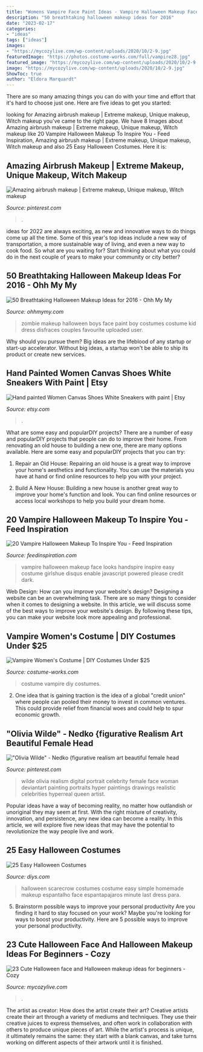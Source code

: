 ```yaml
---
title: "Womens Vampire Face Paint Ideas - Vampire Halloween Makeup Face Looks Handspire Inspire Easy Costume Girlshue Disqus Enable Javascript Powered Please Credit Dark"
description: "50 breathtaking halloween makeup ideas for 2016"
date: "2023-02-17"
categories:
- "ideas"
tags: ["ideas"]
images:
- "https://mycozylive.com/wp-content/uploads/2020/10/2-9.jpg"
featuredImage: "https://photos.costume-works.com/full/vampire28.jpg"
featured_image: "https://mycozylive.com/wp-content/uploads/2020/10/2-9.jpg"
image: "https://mycozylive.com/wp-content/uploads/2020/10/2-9.jpg"
ShowToc: true
author: "Eldora Marquardt"
---
```



There are so many amazing things you can do with your time and effort that it's hard to choose just one. Here are five ideas to get you started: 

	

		
looking for Amazing airbrush makeup | Extreme makeup, Unique makeup, Witch makeup you've came to the right page. We have 8 Images about Amazing airbrush makeup | Extreme makeup, Unique makeup, Witch makeup like 20 Vampire Halloween Makeup To Inspire You - Feed Inspiration, Amazing airbrush makeup | Extreme makeup, Unique makeup, Witch makeup and also 25 Easy Halloween Costumes. Here it is:
		
    
## Amazing Airbrush Makeup | Extreme Makeup, Unique Makeup, Witch Makeup

<img loading=lazy src="https://i.pinimg.com/736x/5f/60/6b/5f606bd758b5da7e5ab50ba13e77ddb9--halloween-costumes-halloween-ideas.jpg" onerror="this.onerror=null;this.src='https://tse4.mm.bing.net/th?id=OIP.oRul4KxbmjoTRBVp2CLB5gHaJ4&amp;pid=15.1';" alt="Amazing airbrush makeup | Extreme makeup, Unique makeup, Witch makeup">

_Source: pinterest.com_

>. 

	

ideas for 2022 are always exciting, as new and innovative ways to do things come up all the time. Some of this year's top ideas include a new way of transportation, a more sustainable way of living, and even a new way to cook food. So what are you waiting for? Start thinking about what you could do in the next couple of years to make your community or city better?

    
## 50 Breathtaking Halloween Makeup Ideas For 2016 - Ohh My My

<img loading=lazy src="http://ohhmymy.com/wp-content/uploads/2016/06/Halloween-Makeup-for-Boys.jpg" onerror="this.onerror=null;this.src='https://tse1.mm.bing.net/th?id=OIP.pANYVN-7Jq7F9LGFEM11kgHaLH&amp;pid=15.1';" alt="50 Breathtaking Halloween Makeup Ideas for 2016 - Ohh My My">

_Source: ohhmymy.com_

>zombie makeup halloween boys face paint boy costumes costume kid dress disfraces couples favourite uploaded user. 

	

Why should you pursue them?
Big ideas are the lifeblood of any startup or start-up accelerator. Without big ideas, a startup won't be able to ship its product or create new services.

    
## Hand Painted Women Canvas Shoes White Sneakers With Paint | Etsy

<img loading=lazy src="https://i.etsystatic.com/8607027/r/il/e3e59f/1557731145/il_794xN.1557731145_myd4.jpg" onerror="this.onerror=null;this.src='https://tse4.mm.bing.net/th?id=OIP.-GnEyMD_Z1TWNYVvHeOHaAHaLH&amp;pid=15.1';" alt="Hand painted Women Canvas Shoes White Sneakers with paint | Etsy">

_Source: etsy.com_

>. 

	

What are some easy and popularDIY projects?
There are a number of easy and popularDIY projects that people can do to improve their home. From renovating an old house to building a new one, there are many options available. Here are some easy and popularDIY projects that you can try:
1. Repair an Old House: Repairing an old house is a great way to improve your home's aesthetics and functionality. You can use the materials you have at hand or find online resources to help you with your project.

2. Build A New House: Building a new house is another great way to improve your home's function and look. You can find online resources or access local workshops to help you build your dream home.

    
## 20 Vampire Halloween Makeup To Inspire You - Feed Inspiration

<img loading=lazy src="http://feedinspiration.com/wp-content/uploads/2016/08/Vampire-Halloween-Face-Make-Up-Ideas.jpg" onerror="this.onerror=null;this.src='https://tse4.mm.bing.net/th?id=OIP.TqH71581tg22osDalVPbHQHaJ6&amp;pid=15.1';" alt="20 Vampire Halloween Makeup To Inspire You - Feed Inspiration">

_Source: feedinspiration.com_

>vampire halloween makeup face looks handspire inspire easy costume girlshue disqus enable javascript powered please credit dark. 

	

Web Design: How can you improve your website's design?
Designing a website can be an overwhelming task. There are so many things to consider when it comes to designing a website. In this article, we will discuss some of the best ways to improve your website's design. By following these tips, you can make your website look more appealing and professional.

    
## Vampire Women&#039;s Costume | DIY Costumes Under $25

<img loading=lazy src="https://photos.costume-works.com/full/vampire28.jpg" onerror="this.onerror=null;this.src='https://tse1.mm.bing.net/th?id=OIP.M81t8JoZM_IxXLBAh1iCEwHaKN&amp;pid=15.1';" alt="Vampire Women&#039;s Costume | DIY Costumes Under $25">

_Source: costume-works.com_

>costume vampire diy costumes. 

	

2. One idea that is gaining traction is the idea of a global "credit union" where people can pooled their money to invest in common ventures. This could provide relief from financial woes and could help to spur economic growth.

    
## &quot;Olivia Wilde&quot; - Nedko {figurative Realism Art Beautiful Female Head

<img loading=lazy src="https://i.pinimg.com/736x/81/5a/38/815a38bed6abb5a5488f5f46b1b1fd81--realism-artists-olivia-wilde.jpg" onerror="this.onerror=null;this.src='https://tse2.mm.bing.net/th?id=OIP.eeUv-lGcK8R3sAbWg1UGgwHaLV&amp;pid=15.1';" alt="&quot;Olivia Wilde&quot; - Nedko {figurative realism art beautiful female head">

_Source: pinterest.com_

>wilde olivia realism digital portrait celebrity female face woman deviantart painting portraits hyper paintings drawings realistic celebrities hyperreal queen artist. 

	

Popular ideas have a way of becoming reality, no matter how outlandish or unoriginal they may seem at first. With the right mixture of creativity, innovation, and persistence, any new idea can become a reality. In this article, we will explore five new ideas that may have the potential to revolutionize the way people live and work.

    
## 25 Easy Halloween Costumes

<img loading=lazy src="http://cdn.diys.com/wp-content/uploads/2016/09/scarecrow-halloween-costume.png" onerror="this.onerror=null;this.src='https://tse2.mm.bing.net/th?id=OIP.DDuMBTGFHLbD552Gabd_1gHaLK&amp;pid=15.1';" alt="25 Easy Halloween Costumes">

_Source: diys.com_

>halloween scarecrow costumes costume easy simple homemade makeup espantalho face espantapajaros minute last dress para. 

	

5. Brainstorm possible ways to improve your personal productivity
Are you finding it hard to stay focused on your work? Maybe you're looking for ways to boost your productivity. Here are 5 possible ways to improve your personal productivity.

    
## 23 Cute Halloween Face And Halloween Makeup Ideas For Beginners - Cozy

<img loading=lazy src="https://mycozylive.com/wp-content/uploads/2020/10/2-9.jpg" onerror="this.onerror=null;this.src='https://tse4.mm.bing.net/th?id=OIP.JeoW-0W2or6ht2qIPigVNAHaKd&amp;pid=15.1';" alt="23 Cute Halloween face and Halloween makeup ideas for beginners - Cozy">

_Source: mycozylive.com_

>. 

	

The artist as creator: How does the artist create their art?
Creative artists create their art through a variety of mediums and techniques. They use their creative juices to express themselves, and often work in collaboration with others to produce unique pieces of art. While the artist's process is unique, it ultimately remains the same: they start with a blank canvas, and take turns working on different aspects of their artwork until it is finished.

